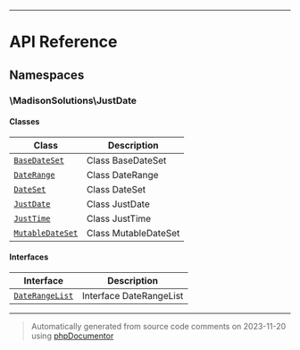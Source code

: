 
***

# API Reference

## Namespaces


### \MadisonSolutions\JustDate

#### Classes

| Class | Description |
|-------|-------------|
| [`BaseDateSet`](./classes/MadisonSolutions/JustDate/BaseDateSet.md) | Class BaseDateSet|
| [`DateRange`](./classes/MadisonSolutions/JustDate/DateRange.md) | Class DateRange|
| [`DateSet`](./classes/MadisonSolutions/JustDate/DateSet.md) | Class DateSet|
| [`JustDate`](./classes/MadisonSolutions/JustDate/JustDate.md) | Class JustDate|
| [`JustTime`](./classes/MadisonSolutions/JustDate/JustTime.md) | Class JustTime|
| [`MutableDateSet`](./classes/MadisonSolutions/JustDate/MutableDateSet.md) | Class MutableDateSet|



#### Interfaces

| Interface | Description |
|-----------|-------------|
| [`DateRangeList`](./classes/MadisonSolutions/JustDate/DateRangeList.md) | Interface DateRangeList|



***
> Automatically generated from source code comments on 2023-11-20 using [phpDocumentor](http://www.phpdoc.org/)
